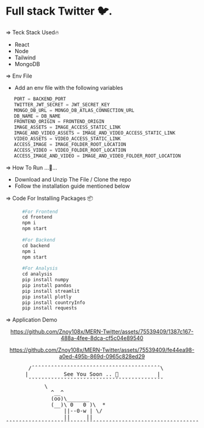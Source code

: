 # Full stack Twitter 🐦.

=> Teck Stack Used🔥
- React
- Node
- Tailwind
- MongoDB

=> Env File
   - Add an env file with the following variables 
   ```python
      PORT = BACKEND_PORT
      TWITTER_JWT_SECRET = JWT_SECRET_KEY
      MONGO_DB_URL = MONGO_DB_ATLAS_CONNECTION_URL
      DB_NAME = DB_NAME
      FRONTEND_ORIGIN = FRONTEND_ORIGIN
      IMAGE_ASSETS = IMAGE_ACCESS_STATIC_LINK
      IMAGE_AND_VIDEO_ASSETS = IMAGE_AND_VIDEO_ACCESS_STATIC_LINK
      VIDEO_ASSETS = VIDEO_ACCESS_STATIC_LINK
      ACCESS_IMAGE = IMAGE_FOLDER_ROOT_LOCATION
      ACCESS_VIDEO = VIDEO_FOLDER_ROOT_LOCATION
      ACCESS_IMAGE_AND_VIDEO = IMAGE_AND_VIDEO_FOLDER_ROOT_LOCATION
   ```

=> How To Run ...🏃...
- Download and Unzip The File / Clone the repo
- Follow the installation guide mentioned below

=> Code For Installing Packages 📦
```python
      #For Frontend
      cd frontend
      npm i
      npm start
      
      #For Backend
      cd backend
      npm i
      npm start
      
      #For Analysis
      cd analysis
      pip install numpy
      pip install pandas
      pip install streamlit
      pip install plotly
      pip install countryInfo
      pip install requests
```
=> Application Demo  
<div align="center">


https://github.com/Znoy108x/MERN-Twitter/assets/75539409/1387c167-488a-4fee-8dca-cf5c04e89540



https://github.com/Znoy108x/MERN-Twitter/assets/75539409/fe44ea98-a0ed-495b-869d-0965c828ed29


</div>
<pre>
       /ˆˆˆˆˆˆˆˆˆˆˆˆˆˆˆˆˆˆˆˆˆˆˆˆˆˆˆˆˆˆˆˆˆˆˆˆˆˆˆˆ\
      |           See You Soon .. 🤝            |
       ˇˇˇˇˇˇˇˇˇˇˇˇˇˇˇˇˇˇˇˇˇˇˇˇˇˇˇˇˇˇˇˇˇˇˇˇˇˇˇˇˇˇ
            \
              ^__^
              (oo)\_______
              (__)\ 0   0 )\  *
                  ||--0-w | \/                                                                       
                  ||     ||                                                                 
ˆˆˆˆˆˆˆˆˆˆˆˆˆˆˆˆˆˆˆˆˆˆˆˆˆˆˆˆˆˆˆˆˆˆˆˆˆˆˆˆˆˆˆˆˆˆˆˆˆˆˆˆˆˆˆˆˆˆˆˆˆˆˆˆˆˆˆˆˆˆˆˆˆˆˆˆˆˆˆˆˆˆˆˆˆˆˆˆˆˆˆˆˆˆˆˆˆˆˆˆˆˆˆˆ
</pre>
